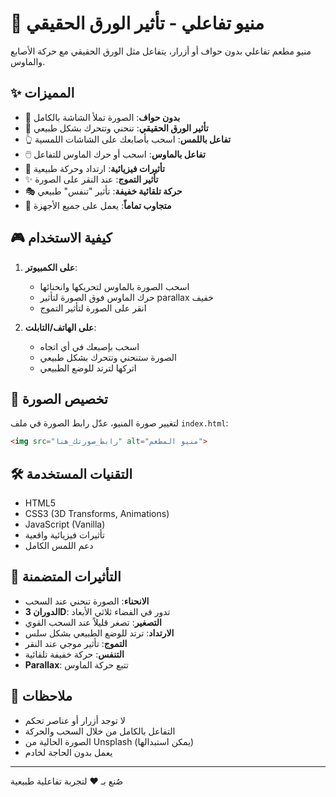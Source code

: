 # 📄 منيو تفاعلي - تأثير الورق الحقيقي

منيو مطعم تفاعلي بدون حواف أو أزرار، يتفاعل مثل الورق الحقيقي مع حركة الأصابع والماوس.

## ✨ المميزات

- 🎯 **بدون حواف**: الصورة تملأ الشاشة بالكامل
- 📄 **تأثير الورق الحقيقي**: تنحني وتتحرك بشكل طبيعي
- 👆 **تفاعل باللمس**: اسحب بأصابعك على الشاشات اللمسية
- 🖱️ **تفاعل بالماوس**: اسحب أو حرك الماوس للتفاعل
- 🌊 **تأثيرات فيزيائية**: ارتداد وحركة طبيعية
- ✨ **تأثير التموج**: عند النقر على الصورة
- 🎭 **حركة تلقائية خفيفة**: تأثير "تنفس" طبيعي
- 📱 **متجاوب تماماً**: يعمل على جميع الأجهزة

## 🎮 كيفية الاستخدام

1. **على الكمبيوتر**:
   - اسحب الصورة بالماوس لتحريكها وانحنائها
   - حرك الماوس فوق الصورة لتأثير parallax خفيف
   - انقر على الصورة لتأثير التموج

2. **على الهاتف/التابلت**:
   - اسحب بإصبعك في أي اتجاه
   - الصورة ستنحني وتتحرك بشكل طبيعي
   - اتركها لترتد للوضع الطبيعي

## 🎨 تخصيص الصورة

لتغيير صورة المنيو، عدّل رابط الصورة في ملف `index.html`:

```html
<img src="رابط_صورتك_هنا" alt="منيو المطعم">
```

## 🛠️ التقنيات المستخدمة

- HTML5
- CSS3 (3D Transforms, Animations)
- JavaScript (Vanilla)
- تأثيرات فيزيائية واقعية
- دعم اللمس الكامل

## 🎯 التأثيرات المتضمنة

- **الانحناء**: الصورة تنحني عند السحب
- **الدوران 3D**: تدور في الفضاء ثلاثي الأبعاد
- **التصغير**: تصغر قليلاً عند السحب القوي
- **الارتداد**: ترتد للوضع الطبيعي بشكل سلس
- **التموج**: تأثير موجي عند النقر
- **التنفس**: حركة خفيفة تلقائية
- **Parallax**: تتبع حركة الماوس

## 📝 ملاحظات

- لا توجد أزرار أو عناصر تحكم
- التفاعل بالكامل من خلال السحب والحركة
- الصورة الحالية من Unsplash (يمكن استبدالها)
- يعمل بدون الحاجة لخادم

---

صُنع بـ ❤️ لتجربة تفاعلية طبيعية
